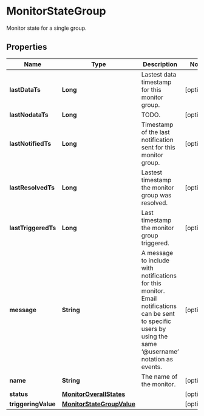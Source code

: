 

# MonitorStateGroup

Monitor state for a single group.
## Properties

Name | Type | Description | Notes
------------ | ------------- | ------------- | -------------
**lastDataTs** | **Long** | Lastest data timestamp for this monitor group. |  [optional]
**lastNodataTs** | **Long** | TODO. |  [optional]
**lastNotifiedTs** | **Long** | Timestamp of the last notification sent for this monitor group. |  [optional]
**lastResolvedTs** | **Long** | Lastest timestamp the monitor group was resolved. |  [optional]
**lastTriggeredTs** | **Long** | Last timestamp the monitor group triggered. |  [optional]
**message** | **String** | A message to include with notifications for this monitor. Email notifications can be sent to specific users by using the same ‘@username’ notation as events. |  [optional]
**name** | **String** | The name of the monitor. |  [optional]
**status** | [**MonitorOverallStates**](MonitorOverallStates.md) |  |  [optional]
**triggeringValue** | [**MonitorStateGroupValue**](MonitorStateGroupValue.md) |  |  [optional]



